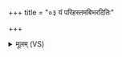 +++
title = "०३ यं परिहस्तमबिभरदितिः"

+++
<details><summary>मूलम् (VS)</summary>

यं प॑रिह॒स्तमबि॑भ॒रदि॑तिः पुत्रका॒म्या।  
त्वष्टा॒ तम॑स्या॒ आ ब॑ध्ना॒द्यथा॑ पु॒त्रं जना॑दिति॑ ॥
</details>